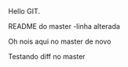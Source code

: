 Hello GIT.

README do master -linha alterada

Oh nois aqui no master de novo

Testando diff no master
